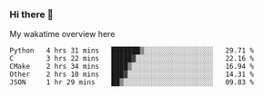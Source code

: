 ### Hi there 👋

<!--
**Jassy930/Jassy930** is a ✨ _special_ ✨ repository because its `README.md` (this file) appears on your GitHub profile.

Here are some ideas to get you started:

- 🔭 I’m currently working on ...
- 🌱 I’m currently learning ...
- 👯 I’m looking to collaborate on ...
- 🤔 I’m looking for help with ...
- 💬 Ask me about ...
- 📫 How to reach me: ...
- 😄 Pronouns: ...
- ⚡ Fun fact: ...
-->

My wakatime overview here
<!--START_SECTION:waka-->
```text
Python   4 hrs 31 mins   ███████▒░░░░░░░░░░░░░░░░░   29.71 % 
C        3 hrs 22 mins   █████▓░░░░░░░░░░░░░░░░░░░   22.16 % 
CMake    2 hrs 34 mins   ████▒░░░░░░░░░░░░░░░░░░░░   16.94 % 
Other    2 hrs 10 mins   ███▓░░░░░░░░░░░░░░░░░░░░░   14.31 % 
JSON     1 hr 29 mins    ██▒░░░░░░░░░░░░░░░░░░░░░░   09.83 % 
```
<!--END_SECTION:waka-->
